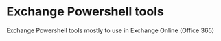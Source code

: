# Exchange Powershell tools
Exchange Powershell tools mostly to use in Exchange Online (Office 365)
